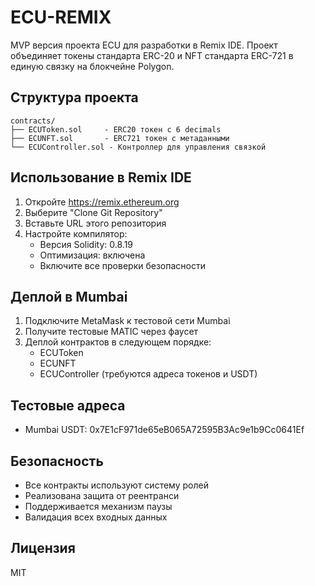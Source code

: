 # ECU-REMIX

MVP версия проекта ECU для разработки в Remix IDE. Проект объединяет токены стандарта ERC-20 и NFT стандарта ERC-721 в единую связку на блокчейне Polygon.

## Структура проекта

```
contracts/
├── ECUToken.sol     - ERC20 токен с 6 decimals
├── ECUNFT.sol       - ERC721 токен с метаданными
└── ECUController.sol - Контроллер для управления связкой
```

## Использование в Remix IDE

1. Откройте https://remix.ethereum.org
2. Выберите "Clone Git Repository"
3. Вставьте URL этого репозитория
4. Настройте компилятор:
   - Версия Solidity: 0.8.19
   - Оптимизация: включена
   - Включите все проверки безопасности

## Деплой в Mumbai

1. Подключите MetaMask к тестовой сети Mumbai
2. Получите тестовые MATIC через фаусет
3. Деплой контрактов в следующем порядке:
   - ECUToken
   - ECUNFT
   - ECUController (требуются адреса токенов и USDT)

## Тестовые адреса

- Mumbai USDT: 0x7E1cF971de65eB065A72595B3Ac9e1b9Cc0641Ef

## Безопасность

- Все контракты используют систему ролей
- Реализована защита от реентранси
- Поддерживается механизм паузы
- Валидация всех входных данных

## Лицензия

MIT 